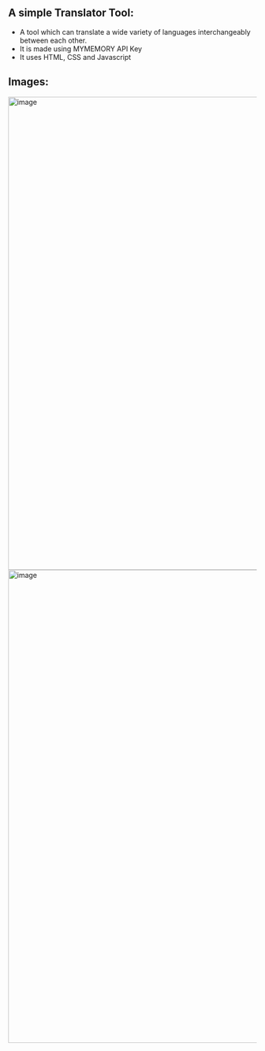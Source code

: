 ## A simple Translator Tool:
- A tool which can translate a wide variety of languages interchangeably between each other.
- It is made using MYMEMORY API Key
- It uses HTML, CSS and Javascript
  
## Images:
  <img width="960" alt="image" src="https://github.com/fahadsheik/Simple-Translator-Tool/assets/119167516/2342053f-38b9-4bd0-a47e-baef610e3130">
  <img width="960" alt="image" src="https://github.com/fahadsheik/Simple-Translator-Tool/assets/119167516/4ecd3346-d1ab-43d8-979b-5ae0262e43b4">



